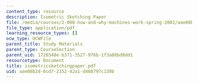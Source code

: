```yaml
---
content_type: resource
description: Isometric Sketching Paper
file: /media/courses/2-000-how-and-why-machines-work-spring-2002/aae08b2d6cd7215242a1d468797c138b_isometricsketchingpaper.pdf
file_type: application/pdf
learning_resource_types: []
ocw_type: OCWFile
parent_title: Study Materials
parent_type: CourseSection
parent_uid: 1720348e-b371-3527-976b-1f3a88bd8dd1
resourcetype: Document
title: isometricsketchingpaper.pdf
uid: aae08b2d-6cd7-2152-42a1-d468797c138b
---
```

